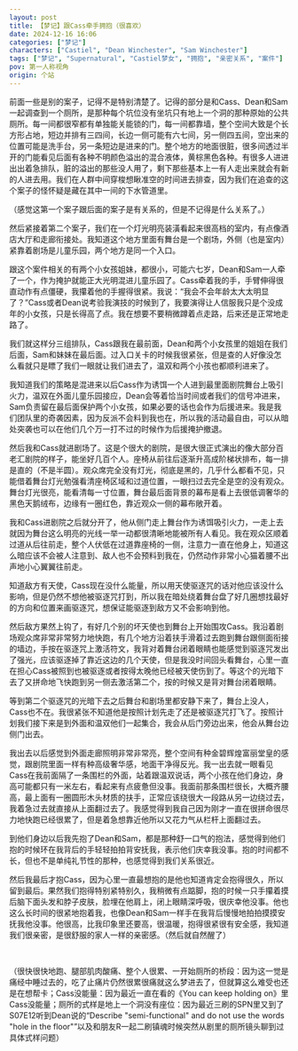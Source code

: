 ```yaml
---
layout: post
title: 【梦记】跟Cass牵手拥抱（很喜欢）
date: 2024-12-16 16:06
categories: ["梦记"]
characters: ["Castiel", "Dean Winchester", "Sam Winchester"]
tags: ["梦记", "Supernatural", "Castiel梦女", "拥抱", "亲密关系", "案件"]
pov: 第一人称视角
origin: 个站
---
```


前面一些是别的案子，记得不是特别清楚了。记得的部分是和Cass、Dean和Sam一起调查到一个厕所，是那种每个坑位没有坐坑只有地上一个洞的那种原始的公共厕所。每一间都很窄都有单独能关能锁的门，每一间都靠墙，整个空间大致是个长方形占地，短边并排有三四间，长边一侧可能有六七间，另一侧四五间，空出来的位置可能是洗手台，另一条短边是进来的门。整个地方的地面很脏，很多间透过半开的门能看见后面有各种不明颜色溢出的混合液体，黄棕黑色各种。有很多人进进出出着急排队，脏的溢出的那些没人用了，剩下那些基本上一有人走出来就会有新的人进去用。我们在人群中间穿梭想瞅准空的时间进去排查，因为我们在追查的这个案子的怪怀疑是藏在其中一间的下水管道里。

（感觉这第一个案子跟后面的案子是有关系的，但是不记得是什么关系了。）

然后紧接着第二个案子，我们在一个灯光明亮装潢看起来很高档的室内，有点像酒店大厅和走廊衔接处。我知道这个地方里面有舞台是一个剧场，外侧（也是室内）紧靠着剧场是儿童乐园，两个地方是同一个入口。

跟这个案件相关的有两个小女孩姐妹，都很小，可能六七岁，Dean和Sam一人牵了一个，作为掩护就能正大光明混进儿童乐园了。Cass牵着我的手，手臂伸得很直动作有点僵硬，我攥着他的手握得很紧。我说：“我会不会年龄太大太明显了？”Cass或者Dean说考验我演技的时候到了，我要演得让人信服我只是个没成年的小女孩，只是长得高了点。我在想要不要稍微蹲着点走路，后来还是正常地走路了。

我们就这样分三组排队，Cass跟我在最前面，Dean和两个小女孩里的姐姐在我们后面，Sam和妹妹在最后面。过入口关卡的时候我很紧张，但是查的人好像没怎么看就只是瞟了我们一眼就让我们进去了，温双和两个小孩也都顺利进来了。

我知道我们的策略是混进来以后Cass作为诱饵一个人进到最里面剧院舞台上吸引火力，温双在外面儿童乐园接应，Dean会等着恰当时间或者我们的信号冲进来，Sam负责留在最后面保护两个小女孩，如果必要的话也会作为后援进来。我是我们团队里的奇袭因素，因为反派不会料到我也在，所以我的活动最自由，可以从暗处突袭也可以在他们几个万一打不过的时候作为后援掩护撤退。

然后我和Cass就进剧场了。这是个很大的剧院，是很大很正式演出的像大部分百老汇剧院的样子，能坐好几百个人。座椅从前往后逐渐升高成阶梯状排布，每一排是直的（不是半圆）。观众席完全没有灯光，彻底是黑的，几乎什么都看不见，只能借着舞台灯光勉强看清座椅区域和过道位置，一眼扫过去完全是空的没有观众。舞台灯光很亮，能看清每一寸位置，舞台最后面背景的幕布是看上去很低调奢华的黑色天鹅绒布，边缘有一圈红色，靠近观众一侧的幕布敞开着。

我和Cass进剧院之后就分开了，他从侧门走上舞台作为诱饵吸引火力，一走上去就因为舞台这么明亮的光线一举一动都很清晰地能被所有人看见。我在观众区顺着过道从后往前走，整个人伏低在过道靠座椅的一侧，注意力一直在他身上，知道这么暗应该不会被人注意到、敌人也不会预料到我在，仍然动作非常小心猫着腰不出声地小心翼翼往前走。

知道敌方有天使，Cass现在没什么能量，所以用天使驱逐咒的话对他应该没什么影响，但是仍然不想他被驱逐咒打到，所以我在暗处绕着舞台盘了好几圈想找最好的方向和位置来画驱逐咒，想保证能驱逐到敌方又不会影响到他。

然后敌方果然上钩了，有好几个别的坏天使也到舞台上开始围攻Cass。我沿着剧场观众席非常非常努力地快跑，有几个地方沿着扶手滑着过去跑到舞台跟侧面衔接的墙边，手按在驱逐咒上激活符文，我背对着舞台闭着眼睛也能感觉到驱逐咒发出了强光，应该驱逐掉了靠近这边的几个天使，但是我没时间回头看舞台，心里一直在担心Cass被照到也被驱逐或者按得太晚他已经被天使伤到了。等这个的光暗下去了又拼命地飞快跑到另一侧去激活第二个，按的时候又是背对舞台闭着眼睛。

等到第二个驱逐咒的光暗下去之后舞台和剧场里都安静下来了，舞台上没人，Cass也不在。我很紧张不知道他是按照计划先走了还是被驱逐咒打飞了。按照计划我们接下来是到外面和温双他们一起集合，我会从后门旁边出来，他会从舞台边侧门出去。

我出去以后感觉到外面走廊照明非常非常亮，整个空间有种金碧辉煌富丽堂皇的感觉，跟剧院里面一样有种高级奢华感，地面干净得反光。我一出去就一眼看见Cass在我前面隔了一条围栏的外面，站着跟温双说话，两个小孩在他们身边，身高可能都只有一米左右，看起来有点疲惫但没事。我面前那条围栏很长，大概齐腰高，最上面有一圈圆形木头材质的扶手，正常应该绕很大一段路从另一边绕过去，我着急过去就直接从上面翻过去了。我感觉得到我自己因为刚才一直在很拼命很尽力地快跑已经很累了，但是着急想靠近他所以又花力气从栏杆上面翻过去。

到他们身边以后我先抱了Dean和Sam，都是那种舒一口气的抱法，感觉得到他们抱的时候环在我背后的手轻轻拍拍背安抚我，表示他们庆幸我没事。抱的时间都不长，但也不是单纯礼节性的那种，也感觉得到我们关系很近。

然后我最后才抱Cass，因为心里一直最想抱的是他也知道肯定会抱得很久，所以留到最后。果然我们抱得特别紧特别久，我稍微有点踮脚，抱的时候一只手攥着摸后脑下面头发和脖子皮肤，脸埋在他肩上，闭上眼睛深呼吸，很庆幸他没事。他也这么长时间的很紧地抱着我，也像Dean和Sam一样手在我背后慢慢地拍拍摸摸安抚我他没事。他很高，比我印象里还要高，很温暖，抱得很紧很有安全感，我知道我们很亲密，是很舒服的家人一样的亲密感。（然后就自然醒了）

<br>

（很快很快地跑、腿部肌肉酸痛、整个人很累、一开始厕所的桥段：因为这一觉是痛经中睡过去的，吃了止痛片仍然很累很痛就这么梦进去了，但就算这么难受也还是在想帮卡；Cass没能量：因为最近一直在看的《You can keep holding on》里Cass没能量；厕所的式样是地上一个洞没有座位：因为最近三刷的SPN里又到了S07E12听到Dean说的“Describe "semi-functional" and do not use the words "hole in the floor"”以及和朋友R一起二刷镇魂时候突然从剧里的厕所镜头聊到过具体式样问题）
